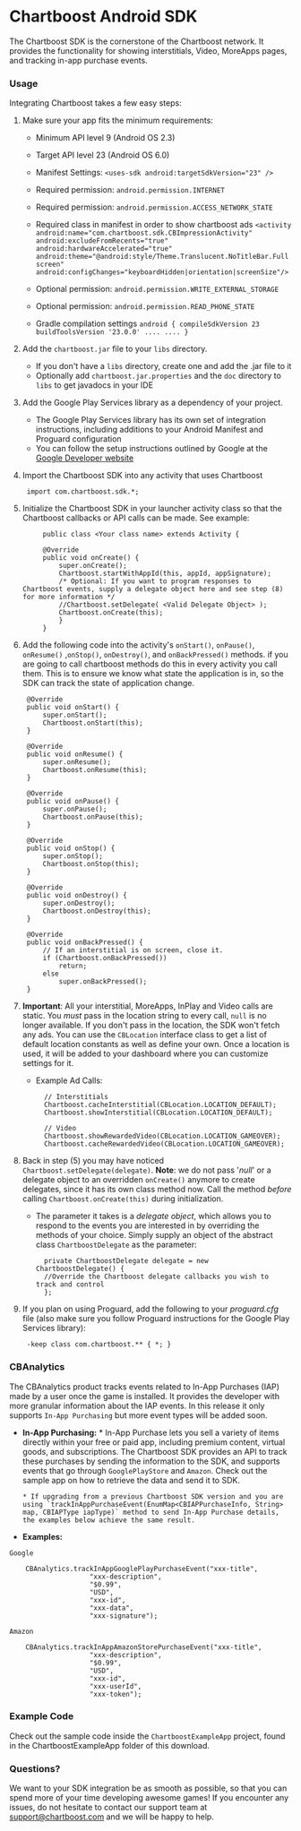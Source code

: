 # Chartboost Android SDK

The Chartboost SDK is the cornerstone of the Chartboost network. It provides the functionality for showing interstitials, Video, MoreApps pages, and tracking in-app purchase events. 

### Usage

Integrating Chartboost takes a few easy steps:

1. Make sure your app fits the minimum requirements:
     - Minimum API level 9 (Android OS 2.3)
     - Target API level 23 (Android OS 6.0)
     
     - Manifest Settings:
        `<uses-sdk android:targetSdkVersion="23" />`
     
     - Required permission: `android.permission.INTERNET`
     - Required permission: `android.permission.ACCESS_NETWORK_STATE`
     - Required class in manifest in order to show chartboost ads
                 `<activity android:name="com.chartboost.sdk.CBImpressionActivity"
                   android:excludeFromRecents="true"
                   android:hardwareAccelerated="true"
                   android:theme="@android:style/Theme.Translucent.NoTitleBar.Fullscreen"
                   android:configChanges="keyboardHidden|orientation|screenSize"/>`

     - Optional permission: `android.permission.WRITE_EXTERNAL_STORAGE`
     - Optional permission: `android.permission.READ_PHONE_STATE`
     
     - Gradle compilation settings
        `android {
            compileSdkVersion 23
            buildToolsVersion '23.0.0'
            ....
            ....
        }`


2. Add the `chartboost.jar` file to your `libs` directory.
     - If you don't have a `libs` directory, create one and add the .jar file to it
     - Optionally add `chartboost.jar.properties` and the `doc` directory to `libs` to get javadocs in your IDE

3. Add the Google Play Services library as a dependency of your project.
     - The Google Play Services library has its own set of integration instructions, including additions to your Android Manifest and Proguard configuration
     - You can follow the setup instructions outlined by Google at the [Google Developer website](https://developer.android.com/google/play-services/setup.html)
    
4. Import the Chartboost SDK into any activity that uses Chartboost

        import com.chartboost.sdk.*;


5. Initialize the Chartboost SDK in your launcher activity class so that the Chartboost callbacks or API calls can be made. See example:
    
            public class <Your class name> extends Activity {
            
            @Override
            public void onCreate() {
                super.onCreate();
                Chartboost.startWithAppId(this, appId, appSignature);
                /* Optional: If you want to program responses to Chartboost events, supply a delegate object here and see step (8) for more information */
                //Chartboost.setDelegate( <Valid Delegate Object> );
                Chartboost.onCreate(this);
                }   
            }   

6. Add the following code into the activity's `onStart()`, `onPause()`, `onResume()` ,`onStop()`, `onDestroy()`, and `onBackPressed()` methods. if you are going to call chartboost methods do this in every activity you call them. This is to ensure we know what state the application is in, so the SDK can track the state of application change.

        @Override
        public void onStart() {
            super.onStart();
            Chartboost.onStart(this);
        }

        @Override
        public void onResume() {
            super.onResume();
            Chartboost.onResume(this);
        }

        @Override
        public void onPause() {
            super.onPause();
            Chartboost.onPause(this);
        }
        
        @Override
        public void onStop() {
            super.onStop();
            Chartboost.onStop(this);
        }

        @Override
        public void onDestroy() {
            super.onDestroy();
            Chartboost.onDestroy(this);
        }

        @Override
        public void onBackPressed() {
            // If an interstitial is on screen, close it.
            if (Chartboost.onBackPressed())
                return;
            else
                super.onBackPressed();
        }
 

7. **Important**: All your interstitial, MoreApps, InPlay and Video calls are static. You *must* pass in the location string to every call, `null` is no longer available. If you don't pass in the location, the SDK won't fetch any ads. You can use the `CBLocation` interface class to get a list of default location constants as well as define your own.  Once a location is used, it will be added to your dashboard where you can customize settings for it.
    * Example Ad Calls:
    
            // Interstitials
            Chartboost.cacheInterstitial(CBLocation.LOCATION_DEFAULT);
            Chartboost.showInterstitial(CBLocation.LOCATION_DEFAULT);
            
            // Video
            Chartboost.showRewardedVideo(CBLocation.LOCATION_GAMEOVER);
            Chartboost.cacheRewardedVideo(CBLocation.LOCATION_GAMEOVER);

8. Back in step (5) you may have noticed `Chartboost.setDelegate(delegate)`.  **Note**: we do not pass '*null*' or a delegate object to an overridden `onCreate()` anymore to create delegates, since it has its own class method now.  Call the method *before* calling `Chartboost.onCreate(this)` during initialization. 
    * The parameter it takes is a *delegate object*, which allows you to respond to the events you are interested in by overriding the methods of your choice.  Simply supply an object of the abstract class `ChartboostDelegate` as the parameter:
    
            private ChartboostDelegate delegate = new ChartboostDelegate() {
            //Override the Chartboost delegate callbacks you wish to track and control
            };             
    
 
9. If you plan on using Proguard, add the following to your *proguard.cfg* file (also make sure you follow Proguard instructions for the Google Play Services library):

        -keep class com.chartboost.** { *; }


### CBAnalytics
 
 The CBAnalytics product tracks events related to In-App Purchases (IAP) made by a user once the game is installed. It provides the developer with more granular information about the IAP events. In this release it only supports `In-App Purchasing` but more event types will be added soon.
        
* **In-App Purchasing:**
      * In-App Purchase lets you sell a variety of items directly within your free or paid app, including premium content, virtual goods, and subscriptions. The Chartboost SDK provides an API to track these purchases by sending the information to the SDK, and supports events that go through `GooglePlayStore` and `Amazon`. Check out the sample app on how to retrieve the data and send it to SDK. 

      * If upgrading from a previous Chartboost SDK version and you are using `trackInAppPurchaseEvent(EnumMap<CBIAPPurchaseInfo, String> map, CBIAPType iapType)` method to send In-App Purchase details, the examples below achieve the same result.

*  **Examples:**

`Google`

        CBAnalytics.trackInAppGooglePlayPurchaseEvent("xxx-title",
                        "xxx-description",
                        "$0.99",
                        "USD",
                        "xxx-id",
                        "xxx-data",
                        "xxx-signature");

`Amazon`

        CBAnalytics.trackInAppAmazonStorePurchaseEvent("xxx-title",
                        "xxx-description",
                        "$0.99",
                        "USD",
                        "xxx-id",
                        "xxx-userId",
                        "xxx-token");

### Example Code
Check out the sample code inside the `ChartboostExampleApp` project, found in the ChartboostExampleApp folder of this download.


### Questions?
We want to your SDK integration be as smooth as possible, so that you can spend more of your time developing awesome games!  If you encounter any issues, do not hesitate to contact our support team at [support@chartboost.com](mailto:support@chartboost.com) and we will be happy to help.
